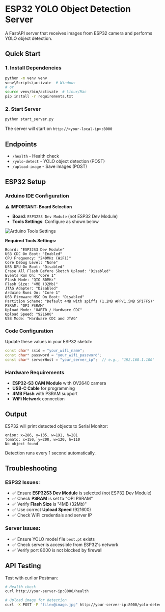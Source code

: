 # ESP32 YOLO Object Detection Server

A FastAPI server that receives images from ESP32 camera and performs YOLO object detection.

## Quick Start

### 1. Install Dependencies
```bash
python -m venv venv
venv\Scripts\activate  # Windows
# or
source venv/bin/activate  # Linux/Mac
pip install -r requirements.txt
```

### 2. Start Server
```bash
python start_server.py
```

The server will start on `http://<your-local-ip>:8000`

## Endpoints

- `/health` - Health check
- `/yolo-detect` - YOLO object detection (POST)
- `/upload-image` - Save images (POST)

## ESP32 Setup

### Arduino IDE Configuration

**⚠️ IMPORTANT: Board Selection**
- **Board**: `ESP32S3 Dev Module` (not ESP32 Dev Module)
- **Tools Settings**: Configure as shown below

![Arduino Tools Settings](arduino_tools_settings.png)

**Required Tools Settings:**
```
Board: "ESP32S3 Dev Module"
USB CDC On Boot: "Enabled"
CPU Frequency: "240MHz (WiFi)"
Core Debug Level: "None"
USB DFU On Boot: "Disabled"
Erase All Flash Before Sketch Upload: "Disabled"
Events Run On: "Core 1"
Flash Mode: "QIO 80MHz"
Flash Size: "4MB (32Mb)"
JTAG Adapter: "Disabled"
Arduino Runs On: "Core 1"
USB Firmware MSC On Boot: "Disabled"
Partition Scheme: "Default 4MB with spiffs (1.2MB APP/1.5MB SPIFFS)"
PSRAM: "OPI PSRAM"
Upload Mode: "UART0 / Hardware CDC"
Upload Speed: "921600"
USB Mode: "Hardware CDC and JTAG"
```

### Code Configuration

Update these values in your ESP32 sketch:
```cpp
const char* ssid = "your_wifi_name";
const char* password = "your_wifi_password"; 
const char* serverHost = "your_server_ip";  // e.g., "192.168.1.100"
```

### Hardware Requirements
- **ESP32-S3 CAM Module** with OV2640 camera
- **USB-C Cable** for programming
- **4MB Flash** with PSRAM support
- **WiFi Network** connection

## Output

ESP32 will print detected objects to Serial Monitor:
```
onion: x=286, y=135, w=191, h=201
tomato: x=150, y=200, w=120, h=110
No object found
```

Detection runs every 1 second automatically.

## Troubleshooting

### ESP32 Issues:
- ✅ Ensure **ESP32S3 Dev Module** is selected (not ESP32 Dev Module)
- ✅ Check **PSRAM** is set to "OPI PSRAM"
- ✅ Verify **Flash Size** is "4MB (32Mb)"
- ✅ Use correct **Upload Speed** (921600)
- ✅ Check WiFi credentials and server IP

### Server Issues:
- ✅ Ensure YOLO model file `best.pt` exists
- ✅ Check server is accessible from ESP32's network
- ✅ Verify port 8000 is not blocked by firewall

## API Testing

Test with curl or Postman:
```bash
# Health check
curl http://your-server-ip:8000/health

# Upload image for detection
curl -X POST -F "file=@image.jpg" http://your-server-ip:8000/yolo-detect-form
```